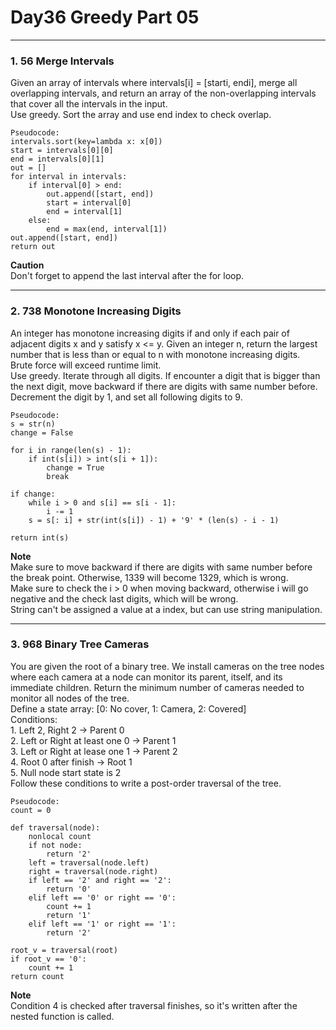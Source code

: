 # Day36 Greedy Part 05

---

### 1. 56 Merge Intervals
Given an array of intervals where intervals[i] = [starti, endi], merge all overlapping intervals, and return an array of the non-overlapping intervals that cover all the intervals in the input.  
Use greedy. Sort the array and use end index to check overlap.  

```
Pseudocode:
intervals.sort(key=lambda x: x[0])
start = intervals[0][0]
end = intervals[0][1]
out = []
for interval in intervals:
    if interval[0] > end:
        out.append([start, end])
        start = interval[0]
        end = interval[1]
    else:
        end = max(end, interval[1])
out.append([start, end])
return out
```
**Caution**  
Don't forget to append the last interval after the for loop.  

---

### 2. 738 Monotone Increasing Digits
An integer has monotone increasing digits if and only if each pair of adjacent digits x and y satisfy x <= y. Given an integer n, return the largest number that is less than or equal to n with monotone increasing digits.  
Brute force will exceed runtime limit.  
Use greedy. Iterate through all digits. If encounter a digit that is bigger than the next digit, move backward if there are digits with same number before. Decrement the digit by 1, and set all following digits to 9.  

```
Pseudocode:
s = str(n)
change = False

for i in range(len(s) - 1):
    if int(s[i]) > int(s[i + 1]):
        change = True
        break

if change:
    while i > 0 and s[i] == s[i - 1]:
        i -= 1
    s = s[: i] + str(int(s[i]) - 1) + '9' * (len(s) - i - 1)

return int(s)
```
**Note**  
Make sure to move backward if there are digits with same number before the break point. Otherwise, 1339 will become 1329, which is wrong.  
Make sure to check the i > 0 when moving backward, otherwise i will go negative and the check last digits, which will be wrong.  
String can't be assigned a value at a index, but can use string manipulation.  

---

### 3. 968 Binary Tree Cameras
You are given the root of a binary tree. We install cameras on the tree nodes where each camera at a node can monitor its parent, itself, and its immediate children. Return the minimum number of cameras needed to monitor all nodes of the tree.  
Define a state array: [0: No cover, 1: Camera, 2: Covered]  
Conditions:  
    1. Left 2, Right 2 -> Parent 0  
    2. Left or Right at least one 0 -> Parent 1  
    3. Left or Right at lease one 1 -> Parent 2  
    4. Root 0 after finish -> Root 1  
    5. Null node start state is 2  
Follow these conditions to write a post-order traversal of the tree.  

```
Pseudocode:
count = 0

def traversal(node):
    nonlocal count
    if not node:
        return '2'
    left = traversal(node.left)
    right = traversal(node.right)
    if left == '2' and right == '2':
        return '0'
    elif left == '0' or right == '0':
        count += 1
        return '1'
    elif left == '1' or right == '1':
        return '2'

root_v = traversal(root)
if root_v == '0':
    count += 1
return count
```
**Note**  
Condition 4 is checked after traversal finishes, so it's written after the nested function is called.  
